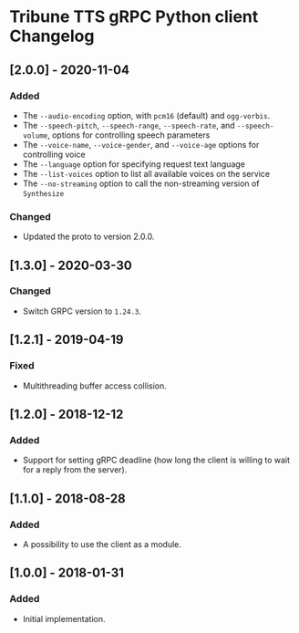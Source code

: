 # Tribune TTS gRPC Python client Changelog

## [2.0.0] - 2020-11-04
### Added
- The `--audio-encoding` option, with `pcm16` (default) and `ogg-vorbis`.
- The `--speech-pitch`, `--speech-range`, `--speech-rate`, and `--speech-volume`, options for controlling speech parameters
- The `--voice-name`, `--voice-gender`, and `--voice-age` options for controlling voice
- The `--language` option for specifying request text language
- The `--list-voices` option to list all available voices on the service
- The `--no-streaming` option to call the non-streaming version of `Synthesize`
### Changed
- Updated the proto to version 2.0.0.

## [1.3.0] - 2020-03-30
### Changed
- Switch GRPC version to `1.24.3`.

## [1.2.1] - 2019-04-19
### Fixed
- Multithreading buffer access collision.

## [1.2.0] - 2018-12-12
### Added
- Support for setting gRPC deadline (how long the client is willing to wait for a reply from the server).

## [1.1.0] - 2018-08-28
### Added
- A possibility to use the client as a module.

## [1.0.0] - 2018-01-31
### Added
- Initial implementation.
